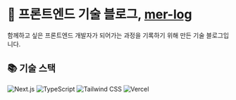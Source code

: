 # 📝 프론트엔드 기술 블로그, [mer-log](https://www.merlog.kr)

함께하고 싶은 프론트엔드 개발자가 되어가는 과정을 기록하기 위해 만든 기술 블로그입니다.

## 📚 기술 스택

![Next.js](https://img.shields.io/badge/next.js-000000?style=for-the-badge&logo=nextdotjs&logoColor=white)
![TypeScript](https://img.shields.io/badge/TypeScript-3178C6?style=for-the-badge&logo=typescript&logoColor=white)
![Tailwind CSS](https://img.shields.io/badge/Tailwind_CSS-grey?style=for-the-badge&logo=tailwind-css&logoColor=38B2AC)
![Vercel](https://img.shields.io/badge/Vercel-000000?style=for-the-badge&logo=vercel&logoColor=white)

